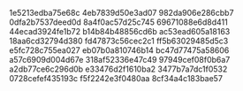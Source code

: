 1e5213edba75e68c
4eb7839d50e3ad07
982da906e286cbb7
0dfa2b7537deed0d
8a4f0ac57d25c745
69671088e6d8d411
44ecad3924fe1b72
b14b84b48856cd6b
ac53ead605a18163
18aa6cd32794d380
fd47873c56cec2c1
ff5b63029485d5c3
e5fc728c755ea027
eb07b0a810746b14
bc47d77475a58606
a57c6909d004d67e
318af52336e47c49
97949cef08f0b6a7
a2db77ce6c296d0b
e33476d2f1610ba2
3477b7a7dc1f0532
0728cefef435193c
f5f2242e3f0480aa
8cf34a4c183bae57
